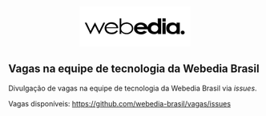 <p align="center">
<img src="webedia.png" alt="TudoGostoso">
</p>

## Vagas na equipe de tecnologia da Webedia Brasil

Divulgação de vagas na equipe de tecnologia da Webedia Brasil via *issues*.

Vagas disponíveis: https://github.com/webedia-brasil/vagas/issues
